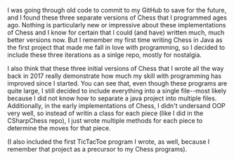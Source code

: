 I was going through old code to commit to my GitHub to save for the future, and I found these three separate versions of Chess that I programmed ages ago.  Nothing is particularly new or impressive about these implementations of Chess and I know for certain that I could (and have) written much, much better versions now.  But I remember my first time writing Chess in Java as the first project that made me fall in love with programming, so I decided to include these three iterations as a sinlge repo, mostly for nostalgia.

I also think that these three initial versions of Chess that I wrote all the way back in 2017 really demonstrate how much my skill with programming has improved since I started.  You can see that, even though these programs are quite large, I still decided to include everything into a single file--most likely because I did not know how to separate a java project into multiple files.  Additionally, in the early implementations of Chess, I didn't undersand OOP very well, so instead of writin a class for each piece (like I did in the CSharpChess repo), I just wrote multiple methods for each piece to determine the moves for that piece.  

(I also included the first TicTacToe program I wrote, as well, because I remember that project as a precursor to my Chess programs).
